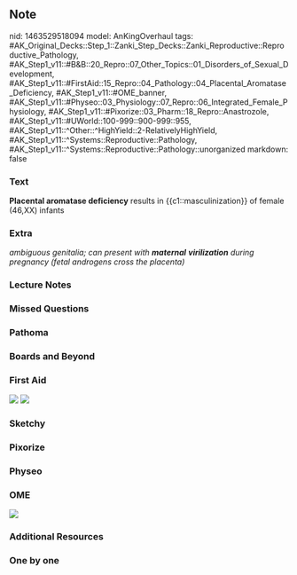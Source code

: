 ## Note
nid: 1463529518094
model: AnKingOverhaul
tags: #AK_Original_Decks::Step_1::Zanki_Step_Decks::Zanki_Reproductive::Reproductive_Pathology, #AK_Step1_v11::#B&B::20_Repro::07_Other_Topics::01_Disorders_of_Sexual_Development, #AK_Step1_v11::#FirstAid::15_Repro::04_Pathology::04_Placental_Aromatase_Deficiency, #AK_Step1_v11::#OME_banner, #AK_Step1_v11::#Physeo::03_Physiology::07_Repro::06_Integrated_Female_Physiology, #AK_Step1_v11::#Pixorize::03_Pharm::18_Repro::Anastrozole, #AK_Step1_v11::#UWorld::100-999::900-999::955, #AK_Step1_v11::^Other::^HighYield::2-RelativelyHighYield, #AK_Step1_v11::^Systems::Reproductive::Pathology, #AK_Step1_v11::^Systems::Reproductive::Pathology::unorganized
markdown: false

### Text
<div>
  <b>Placental aromatase deficiency</b> results in
  {{c1::masculinization}} of female (46,XX) infants
</div>

### Extra
<i>ambiguous genitalia; can present with <b>maternal</b>
<b>virilization</b> during pregnancy (fetal androgens cross the
placenta)</i>

### Lecture Notes


### Missed Questions


### Pathoma


### Boards and Beyond


### First Aid
<img src="tmpK1D4n1.png"> <img src="tmpuSaIK2.png">

### Sketchy


### Pixorize


### Physeo


### OME
<div class="ome-widget">
  <a href="https://onlinemeded.org?ref=anki"><img src=
  "_OME_AnkiFlashcards_General_3.png"></a>
</div>

### Additional Resources


### One by one


